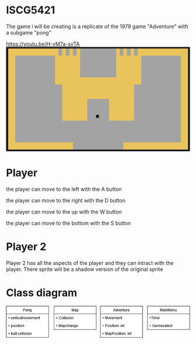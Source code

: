 # ISCG5421
The game i will be creating is a replicate of the 1979 game "Adventure" with a subgame "pong"


https://youtu.be/H-vM7a-svTA
![alt text](https://github.com/Dissapoint/ISCG5421/blob/master/Design/Concept%20art/Needed%20Picture.PNG "Main Screen")

# Player
the player can move to the left with the A button

the player can move to the right with the D button

the player can move to the up with the W button

the player can move to the bottom with the S button

# Player 2
Player 2 has all the aspects of the player and they can intract with the player. There sprite will be a shadow version of the original sprite

# Class diagram
![alt text](https://github.com/Dissapoint/ISCG5421/blob/master/Design/ClassDiagram.png "Class diagrams ")


